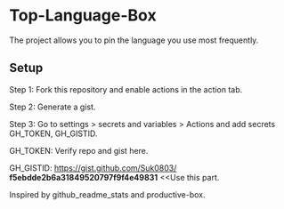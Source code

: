 # Top-Language-Box

The project allows you to pin the language you use most frequently.

## Setup

Step 1: Fork this repository and enable actions in the action tab.

Step 2: Generate a gist.

Step 3: Go to settings > secrets and variables > Actions and add secrets GH_TOKEN, GH_GISTID.

GH_TOKEN: Verify repo and gist here.

GH_GISTID: https://gist.github.com/Suk0803/ **f5ebdde2b6a31849520797f9f4e49831** <<Use this part.

Inspired by github_readme_stats and productive-box.
